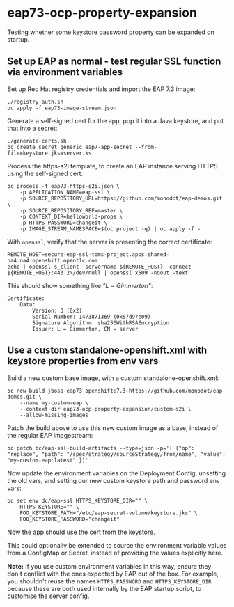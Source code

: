 # eap73-ocp-property-expansion

Testing whether some keystore password property can be expanded on startup.

## Set up EAP as normal - test regular SSL function via environment variables

Set up Red Hat registry credentials and import the EAP 7.3 image:

    ./registry-auth.sh
    oc apply -f eap73-image-stream.json

Generate a self-signed cert for the app, pop it into a Java keystore, and put that into a secret:

    ./generate-certs.sh
    oc create secret generic eap7-app-secret --from-file=keystore.jks=server.ks

Process the https-s2i template, to create an EAP instance serving HTTPS using the self-signed cert:

    oc process -f eap73-https-s2i.json \ 
        -p APPLICATION_NAME=eap-ssl \ 
        -p SOURCE_REPOSITORY_URL=https://github.com/monodot/eap-demos.git \ 
        -p SOURCE_REPOSITORY_REF=master \ 
        -p CONTEXT_DIR=helloworld-props \ 
        -p HTTPS_PASSWORD=changeit \ 
        -p IMAGE_STREAM_NAMESPACE=$(oc project -q) | oc apply -f -

With `openssl`, verify that the server is presenting the correct certificate:

    REMOTE_HOST=secure-eap-ssl-toms-project.apps.shared-na4.na4.openshift.opentlc.com
    echo | openssl s_client -servername ${REMOTE_HOST} -connect ${REMOTE_HOST}:443 2>/dev/null | openssl x509 -noout -text

This should show something like _"L = Gimmerton"_:

    Certificate:
        Data:
            Version: 3 (0x2)
            Serial Number: 1473871369 (0x57d97e09)
            Signature Algorithm: sha256WithRSAEncryption
            Issuer: L = Gimmerton, CN = server

## Use a custom standalone-openshift.xml with keystore properties from env vars

Build a new custom base image, with a custom standalone-openshift.xml:

    oc new-build jboss-eap73-openshift:7.3~https://github.com/monodot/eap-demos.git \ 
        --name my-custom-eap \ 
        --context-dir eap73-ocp-property-expansion/custom-s2i \ 
        --allow-missing-images 

Patch the build above to use this new custom image as a base, instead of the regular EAP imagestream:

    oc patch bc/eap-ssl-build-artifacts --type=json -p='[ {"op": "replace", "path": "/spec/strategy/sourceStrategy/from/name", "value": "my-custom-eap:latest" }]'

Now update the environment variables on the Deployment Config, unsetting the old vars, and setting our new custom keystore path and password env vars:

    oc set env dc/eap-ssl HTTPS_KEYSTORE_DIR="" \ 
        HTTPS_KEYSTORE="" \ 
        FOO_KEYSTORE_PATH="/etc/eap-secret-volume/keystore.jks" \ 
        FOO_KEYSTORE_PASSWORD="changeit"

Now the app should use the cert from the keystore.

This could optionally be extended to source the environment variable values from a ConfigMap or Secret, instead of providing the values explicitly here.

**Note:** If you use custom environment variables in this way, ensure they don't conflict with the ones expected by EAP out of the box. For example, you shouldn't reuse the names `HTTPS_PASSWORD` and `HTTPS_KEYSTORE_DIR` because these are both used internally by the EAP startup script, to customise the server config.
